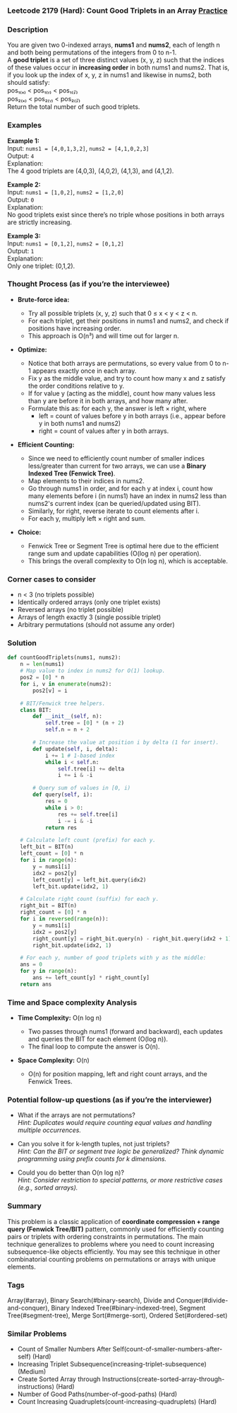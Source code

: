 ### Leetcode 2179 (Hard): Count Good Triplets in an Array [Practice](https://leetcode.com/problems/count-good-triplets-in-an-array)

### Description  
You are given two 0-indexed arrays, **nums1** and **nums2**, each of length n and both being permutations of the integers from 0 to n-1.  
A **good triplet** is a set of three distinct values (x, y, z) such that the indices of these values occur in **increasing order** in both nums1 and nums2. That is, if you look up the index of x, y, z in nums1 and likewise in nums2, both should satisfy:  
pos₁₍ₓ₎ < pos₁₍ᵧ₎ < pos₁₍𝓏₎  
pos₂₍ₓ₎ < pos₂₍ᵧ₎ < pos₂₍𝓏₎  
Return the total number of such good triplets.

### Examples  

**Example 1:**  
Input: `nums1 = [4,0,1,3,2]`, `nums2 = [4,1,0,2,3]`  
Output: `4`  
Explanation:  
The 4 good triplets are (4,0,3), (4,0,2), (4,1,3), and (4,1,2).

**Example 2:**  
Input: `nums1 = [1,0,2]`, `nums2 = [1,2,0]`  
Output: `0`  
Explanation:  
No good triplets exist since there’s no triple whose positions in both arrays are strictly increasing.

**Example 3:**  
Input: `nums1 = [0,1,2]`, `nums2 = [0,1,2]`  
Output: `1`  
Explanation:  
Only one triplet: (0,1,2).

### Thought Process (as if you’re the interviewee)  
- **Brute-force idea:**  
  - Try all possible triplets (x, y, z) such that 0 ≤ x < y < z < n.
  - For each triplet, get their positions in nums1 and nums2, and check if positions have increasing order.
  - This approach is O(n³) and will time out for larger n.

- **Optimize:**  
  - Notice that both arrays are permutations, so every value from 0 to n-1 appears exactly once in each array.
  - Fix y as the middle value, and try to count how many x and z satisfy the order conditions relative to y.
  - If for value y (acting as the middle), count how many values less than y are before it in both arrays, and how many after.
  - Formulate this as: for each y, the answer is left × right, where
    - left = count of values before y in both arrays (i.e., appear before y in both nums1 and nums2)
    - right = count of values after y in both arrays.

- **Efficient Counting:**  
  - Since we need to efficiently count number of smaller indices less/greater than current for two arrays, we can use a **Binary Indexed Tree (Fenwick Tree)**.
  - Map elements to their indices in nums2.
  - Go through nums1 in order, and for each y at index i, count how many elements before i (in nums1) have an index in nums2 less than nums2's current index (can be queried/updated using BIT).
  - Similarly, for right, reverse iterate to count elements after i.
  - For each y, multiply left × right and sum.

- **Choice:**  
  - Fenwick Tree or Segment Tree is optimal here due to the efficient range sum and update capabilities (O(log n) per operation).
  - This brings the overall complexity to O(n log n), which is acceptable.

### Corner cases to consider  
- n < 3 (no triplets possible)
- Identically ordered arrays (only one triplet exists)
- Reversed arrays (no triplet possible)
- Arrays of length exactly 3 (single possible triplet)
- Arbitrary permutations (should not assume any order)

### Solution

```python
def countGoodTriplets(nums1, nums2):
    n = len(nums1)
    # Map value to index in nums2 for O(1) lookup.
    pos2 = [0] * n
    for i, v in enumerate(nums2):
        pos2[v] = i

    # BIT/Fenwick tree helpers.
    class BIT:
        def __init__(self, n):
            self.tree = [0] * (n + 2)
            self.n = n + 2

        # Increase the value at position i by delta (1 for insert).
        def update(self, i, delta):
            i += 1 # 1-based index
            while i < self.n:
                self.tree[i] += delta
                i += i & -i

        # Query sum of values in [0, i)
        def query(self, i):
            res = 0
            while i > 0:
                res += self.tree[i]
                i -= i & -i
            return res

    # Calculate left count (prefix) for each y.
    left_bit = BIT(n)
    left_count = [0] * n
    for i in range(n):
        y = nums1[i]
        idx2 = pos2[y]
        left_count[y] = left_bit.query(idx2)
        left_bit.update(idx2, 1)

    # Calculate right count (suffix) for each y.
    right_bit = BIT(n)
    right_count = [0] * n
    for i in reversed(range(n)):
        y = nums1[i]
        idx2 = pos2[y]
        right_count[y] = right_bit.query(n) - right_bit.query(idx2 + 1)
        right_bit.update(idx2, 1)

    # For each y, number of good triplets with y as the middle:
    ans = 0
    for y in range(n):
        ans += left_count[y] * right_count[y]
    return ans
```

### Time and Space complexity Analysis  

- **Time Complexity:** O(n log n)  
  - Two passes through nums1 (forward and backward), each updates and queries the BIT for each element (O(log n)).
  - The final loop to compute the answer is O(n).

- **Space Complexity:** O(n)  
  - O(n) for position mapping, left and right count arrays, and the Fenwick Trees.

### Potential follow-up questions (as if you’re the interviewer)  

- What if the arrays are not permutations?  
  *Hint: Duplicates would require counting equal values and handling multiple occurrences.*

- Can you solve it for k-length tuples, not just triplets?  
  *Hint: Can the BIT or segment tree logic be generalized? Think dynamic programming using prefix counts for k dimensions.*

- Could you do better than O(n log n)?  
  *Hint: Consider restriction to special patterns, or more restrictive cases (e.g., sorted arrays).*

### Summary
This problem is a classic application of **coordinate compression + range query (Fenwick Tree/BIT)** pattern, commonly used for efficiently counting pairs or triplets with ordering constraints in permutations. The main technique generalizes to problems where you need to count increasing subsequence-like objects efficiently. You may see this technique in other combinatorial counting problems on permutations or arrays with unique elements.

### Tags
Array(#array), Binary Search(#binary-search), Divide and Conquer(#divide-and-conquer), Binary Indexed Tree(#binary-indexed-tree), Segment Tree(#segment-tree), Merge Sort(#merge-sort), Ordered Set(#ordered-set)

### Similar Problems
- Count of Smaller Numbers After Self(count-of-smaller-numbers-after-self) (Hard)
- Increasing Triplet Subsequence(increasing-triplet-subsequence) (Medium)
- Create Sorted Array through Instructions(create-sorted-array-through-instructions) (Hard)
- Number of Good Paths(number-of-good-paths) (Hard)
- Count Increasing Quadruplets(count-increasing-quadruplets) (Hard)